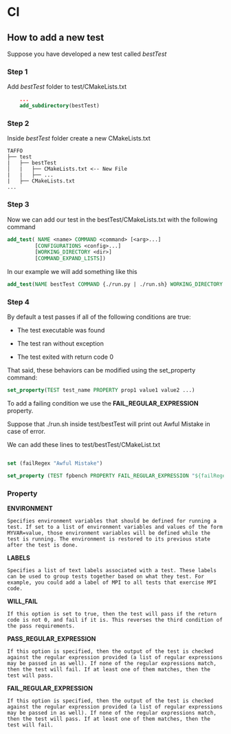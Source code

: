 # CI

## How to add a new test

Suppose you have developed a new test called *bestTest*

### Step 1

Add *bestTest* folder to test/CMakeLists.txt

```cmake
    ...
    add_subdirectory(bestTest)
```
### Step 2

Inside *bestTest* folder create a new CMakeLists.txt

```
TAFFO
├── test
|   ├── bestTest 
│   |   ├── CMakeLists.txt <-- New File
|   |   ├── ...
|   ├── CMakeLists.txt
...
```

### Step 3

Now we can add our test in the  bestTest/CMakeLists.txt
with the following command 

``` cmake
add_test( NAME <name> COMMAND <command> [<arg>...]
         [CONFIGURATIONS <config>...]
         [WORKING_DIRECTORY <dir>]
         [COMMAND_EXPAND_LISTS])
```

In our example we will add something like this

``` cmake
add_test(NAME bestTest COMMAND {./run.py | ./run.sh} WORKING_DIRECTORY "${CMAKE_SOURCE_DIR}/test/bestTest")
```

### Step 4

By default a test passes if all of the following conditions are true:

- The test executable was found

- The test ran without exception

- The test exited with return code 0

That said, these behaviors can be modified using the set_property command:

``` cmake 
set_property(TEST test_name PROPERTY prop1 value1 value2 ...)     
```

To add a failing condition we use the **FAIL_REGULAR_EXPRESSION** property.

Suppose that ./run.sh inside test/bestTest will print out Awful Mistake in case of error.

We can add these lines to test/bestTest/CMakeList.txt

```cmake

set (failRegex "Awful Mistake")

set_property (TEST fpbench PROPERTY FAIL_REGULAR_EXPRESSION "${failRegex}")
```




### Property

**ENVIRONMENT**

    Specifies environment variables that should be defined for running a test. If set to a list of environment variables and values of the form MYVAR=value, those environment variables will be defined while the test is running. The environment is restored to its previous state after the test is done.
**LABELS**

    Specifies a list of text labels associated with a test. These labels can be used to group tests together based on what they test. For example, you could add a label of MPI to all tests that exercise MPI code.
**WILL_FAIL**

    If this option is set to true, then the test will pass if the return code is not 0, and fail if it is. This reverses the third condition of the pass requirements.
**PASS_REGULAR_EXPRESSION**

    If this option is specified, then the output of the test is checked against the regular expression provided (a list of regular expressions may be passed in as well). If none of the regular expressions match, then the test will fail. If at least one of them matches, then the test will pass.
**FAIL_REGULAR_EXPRESSION**

    If this option is specified, then the output of the test is checked against the regular expression provided (a list of regular expressions may be passed in as well). If none of the regular expressions match, then the test will pass. If at least one of them matches, then the test will fail.











